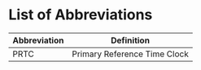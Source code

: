 # List of Abbreviations

| Abbreviation | Definition |
| --- | --- |
|PRTC | Primary Reference Time Clock | 
